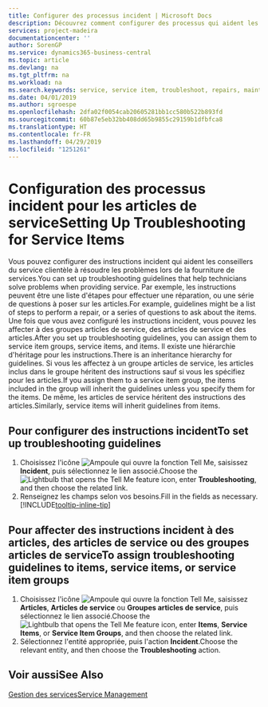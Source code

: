 ```yaml
---
title: Configurer des processus incident | Microsoft Docs
description: Découvrez comment configurer des processus qui aident les conseillers du service clientèle à identifier et à résoudre les problèmes liés aux articles de service.
services: project-madeira
documentationcenter: ''
author: SorenGP
ms.service: dynamics365-business-central
ms.topic: article
ms.devlang: na
ms.tgt_pltfrm: na
ms.workload: na
ms.search.keywords: service, service item, troubleshoot, repairs, maintenance
ms.date: 04/01/2019
ms.author: sgroespe
ms.openlocfilehash: 2dfa02f0054cab20605281bb1cc580b522b893fd
ms.sourcegitcommit: 60b87e5eb32bb408dd65b9855c29159b1dfbfca8
ms.translationtype: HT
ms.contentlocale: fr-FR
ms.lasthandoff: 04/29/2019
ms.locfileid: "1251261"
---
```

# <a name="setting-up-troubleshooting-for-service-items"></a><span data-ttu-id="a8d79-103">Configuration des processus incident pour les articles de service</span><span class="sxs-lookup"><span data-stu-id="a8d79-103">Setting Up Troubleshooting for Service Items</span></span>
<span data-ttu-id="a8d79-104">Vous pouvez configurer des instructions incident qui aident les conseillers du service clientèle à résoudre les problèmes lors de la fourniture de services.</span><span class="sxs-lookup"><span data-stu-id="a8d79-104">You can set up troubleshooting guidelines that help technicians solve problems when providing service.</span></span> <span data-ttu-id="a8d79-105">Par exemple, les instructions peuvent être une liste d'étapes pour effectuer une réparation, ou une série de questions à poser sur les articles.</span><span class="sxs-lookup"><span data-stu-id="a8d79-105">For example, guidelines might be a list of steps to perform a repair, or a series of questions to ask about the items.</span></span> <span data-ttu-id="a8d79-106">Une fois que vous avez configuré les instructions incident, vous pouvez les affecter à des groupes articles de service, des articles de service et des articles.</span><span class="sxs-lookup"><span data-stu-id="a8d79-106">After you set up troubleshooting guidelines, you can assign them to service item groups, service items, and items.</span></span> <span data-ttu-id="a8d79-107">Il existe une hiérarchie d'héritage pour les instructions.</span><span class="sxs-lookup"><span data-stu-id="a8d79-107">There is an inheritance hierarchy for guidelines.</span></span> <span data-ttu-id="a8d79-108">Si vous les affectez à un groupe articles de service, les articles inclus dans le groupe héritent des instructions sauf si vous les spécifiez pour les articles.</span><span class="sxs-lookup"><span data-stu-id="a8d79-108">If you assign them to a service item group, the items included in the group will inherit the guidelines unless you specify them for the items.</span></span> <span data-ttu-id="a8d79-109">De même, les articles de service héritent des instructions des articles.</span><span class="sxs-lookup"><span data-stu-id="a8d79-109">Similarly, service items will inherit guidelines from items.</span></span>  

## <a name="to-set-up-troubleshooting-guidelines"></a><span data-ttu-id="a8d79-110">Pour configurer des instructions incident</span><span class="sxs-lookup"><span data-stu-id="a8d79-110">To set up troubleshooting guidelines</span></span>
1. <span data-ttu-id="a8d79-111">Choisissez l'icône ![Ampoule qui ouvre la fonction Tell Me](media/ui-search/search_small.png "Dites-moi ce que vous voulez faire"), saisissez **Incident**, puis sélectionnez le lien associé.</span><span class="sxs-lookup"><span data-stu-id="a8d79-111">Choose the ![Lightbulb that opens the Tell Me feature](media/ui-search/search_small.png "Tell me what you want to do") icon, enter **Troubleshooting**, and then choose the related link.</span></span>  
2. <span data-ttu-id="a8d79-112">Renseignez les champs selon vos besoins.</span><span class="sxs-lookup"><span data-stu-id="a8d79-112">Fill in the fields as necessary.</span></span> [!INCLUDE[tooltip-inline-tip](includes/tooltip-inline-tip_md.md)]  

## <a name="to-assign-troubleshooting-guidelines-to-items-service-items-or-service-item-groups"></a><span data-ttu-id="a8d79-113">Pour affecter des instructions incident à des articles, des articles de service ou des groupes articles de service</span><span class="sxs-lookup"><span data-stu-id="a8d79-113">To assign troubleshooting guidelines to items, service items, or service item groups</span></span>
1. <span data-ttu-id="a8d79-114">Choisissez l'icône ![Ampoule qui ouvre la fonction Tell Me](media/ui-search/search_small.png "Dites-moi ce que vous voulez faire"), saisissez **Articles**, **Articles de service** ou **Groupes articles de service**, puis sélectionnez le lien associé.</span><span class="sxs-lookup"><span data-stu-id="a8d79-114">Choose the ![Lightbulb that opens the Tell Me feature](media/ui-search/search_small.png "Tell me what you want to do") icon, enter **Items**, **Service Items**, or **Service Item Groups**, and then choose the related link.</span></span>  
2. <span data-ttu-id="a8d79-115">Sélectionnez l'entité appropriée, puis l'action **Incident**.</span><span class="sxs-lookup"><span data-stu-id="a8d79-115">Choose the relevant entity, and then choose the **Troubleshooting** action.</span></span>  

## <a name="see-also"></a><span data-ttu-id="a8d79-116">Voir aussi</span><span class="sxs-lookup"><span data-stu-id="a8d79-116">See Also</span></span>
[<span data-ttu-id="a8d79-117">Gestion des services</span><span class="sxs-lookup"><span data-stu-id="a8d79-117">Service Management</span></span>](service-service.md)